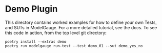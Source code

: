 # Demo Plugin

This directory contains worked examples for how to define your own Tests, and SUTs in ModelGauge. For a more detailed tutorial, see the docs. To see this code in action, from the top level git directory:

```
poetry install --extras demo
poetry run modelgauge run-test --test demo_01 --sut demo_yes_no
```
